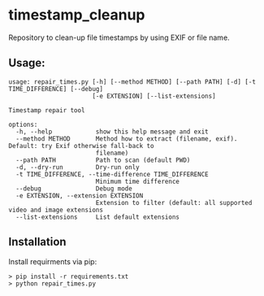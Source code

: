 # timestamp_cleanup

Repository to clean-up file timestamps by using EXIF or file name.

## Usage:

```
usage: repair_times.py [-h] [--method METHOD] [--path PATH] [-d] [-t TIME_DIFFERENCE] [--debug]
                       [-e EXTENSION] [--list-extensions]

Timestamp repair tool

options:
  -h, --help            show this help message and exit
  --method METHOD       Method how to extract (filename, exif). Default: try Exif otherwise fall-back to
                        filename)
  --path PATH           Path to scan (default PWD)
  -d, --dry-run         Dry-run only
  -t TIME_DIFFERENCE, --time-difference TIME_DIFFERENCE
                        Minimum time difference
  --debug               Debug mode
  -e EXTENSION, --extension EXTENSION
                        Extension to filter (default: all supported video and image extensions
  --list-extensions     List default extensions
  ```
  
  ## Installation
  Install requirments via pip:
  
  ```
  > pip install -r requirements.txt
  > python repair_times.py
  ```
  
  
